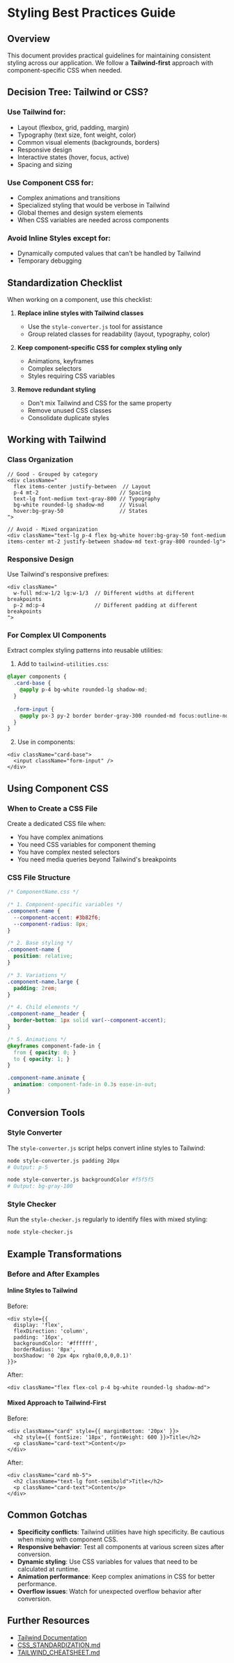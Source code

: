 # Styling Best Practices Guide

## Overview

This document provides practical guidelines for maintaining consistent styling across our application. We follow a **Tailwind-first** approach with component-specific CSS when needed.

## Decision Tree: Tailwind or CSS?

### Use Tailwind for:
- Layout (flexbox, grid, padding, margin)
- Typography (text size, font weight, color)
- Common visual elements (backgrounds, borders)
- Responsive design
- Interactive states (hover, focus, active)
- Spacing and sizing

### Use Component CSS for:
- Complex animations and transitions
- Specialized styling that would be verbose in Tailwind
- Global themes and design system elements
- When CSS variables are needed across components

### Avoid Inline Styles except for:
- Dynamically computed values that can't be handled by Tailwind
- Temporary debugging

## Standardization Checklist

When working on a component, use this checklist:

1. **Replace inline styles with Tailwind classes**
   - Use the `style-converter.js` tool for assistance
   - Group related classes for readability (layout, typography, color)

2. **Keep component-specific CSS for complex styling only**
   - Animations, keyframes
   - Complex selectors
   - Styles requiring CSS variables

3. **Remove redundant styling**
   - Don't mix Tailwind and CSS for the same property
   - Remove unused CSS classes
   - Consolidate duplicate styles

## Working with Tailwind

### Class Organization
```tsx
// Good - Grouped by category
<div className="
  flex items-center justify-between  // Layout
  p-4 mt-2                          // Spacing
  text-lg font-medium text-gray-800 // Typography
  bg-white rounded-lg shadow-md     // Visual
  hover:bg-gray-50                  // States
">

// Avoid - Mixed organization
<div className="text-lg p-4 flex bg-white hover:bg-gray-50 font-medium items-center mt-2 justify-between shadow-md text-gray-800 rounded-lg">
```

### Responsive Design
Use Tailwind's responsive prefixes:
```tsx
<div className="
  w-full md:w-1/2 lg:w-1/3  // Different widths at different breakpoints
  p-2 md:p-4                // Different padding at different breakpoints
">
```

### For Complex UI Components
Extract complex styling patterns into reusable utilities:

1. Add to `tailwind-utilities.css`:
```css
@layer components {
  .card-base {
    @apply p-4 bg-white rounded-lg shadow-md;
  }
  
  .form-input {
    @apply px-3 py-2 border border-gray-300 rounded-md focus:outline-none focus:ring-2 focus:ring-blue-500;
  }
}
```

2. Use in components:
```tsx
<div className="card-base">
  <input className="form-input" />
</div>
```

## Using Component CSS

### When to Create a CSS File

Create a dedicated CSS file when:
- You have complex animations
- You need CSS variables for component theming
- You have complex nested selectors
- You need media queries beyond Tailwind's breakpoints

### CSS File Structure

```css
/* ComponentName.css */

/* 1. Component-specific variables */
.component-name {
  --component-accent: #3b82f6;
  --component-radius: 8px;
}

/* 2. Base styling */
.component-name {
  position: relative;
}

/* 3. Variations */
.component-name.large {
  padding: 2rem;
}

/* 4. Child elements */
.component-name__header {
  border-bottom: 1px solid var(--component-accent);
}

/* 5. Animations */
@keyframes component-fade-in {
  from { opacity: 0; }
  to { opacity: 1; }
}

.component-name.animate {
  animation: component-fade-in 0.3s ease-in-out;
}
```

## Conversion Tools

### Style Converter

The `style-converter.js` script helps convert inline styles to Tailwind:

```bash
node style-converter.js padding 20px
# Output: p-5

node style-converter.js backgroundColor #f5f5f5
# Output: bg-gray-100
```

### Style Checker

Run the `style-checker.js` regularly to identify files with mixed styling:

```bash
node style-checker.js
```

## Example Transformations

### Before and After Examples

#### Inline Styles to Tailwind

Before:
```tsx
<div style={{
  display: 'flex',
  flexDirection: 'column',
  padding: '16px',
  backgroundColor: '#ffffff',
  borderRadius: '8px',
  boxShadow: '0 2px 4px rgba(0,0,0,0.1)'
}}>
```

After:
```tsx
<div className="flex flex-col p-4 bg-white rounded-lg shadow-md">
```

#### Mixed Approach to Tailwind-First

Before:
```tsx
<div className="card" style={{ marginBottom: '20px' }}>
  <h2 style={{ fontSize: '18px', fontWeight: 600 }}>Title</h2>
  <p className="card-text">Content</p>
</div>
```

After:
```tsx
<div className="card mb-5">
  <h2 className="text-lg font-semibold">Title</h2>
  <p className="card-text">Content</p>
</div>
```

## Common Gotchas

- **Specificity conflicts**: Tailwind utilities have high specificity. Be cautious when mixing with component CSS.
- **Responsive behavior**: Test all components at various screen sizes after conversion.
- **Dynamic styling**: Use CSS variables for values that need to be calculated at runtime.
- **Animation performance**: Keep complex animations in CSS for better performance.
- **Overflow issues**: Watch for unexpected overflow behavior after conversion.

## Further Resources

- [Tailwind Documentation](https://tailwindcss.com/docs)
- [CSS_STANDARDIZATION.md](./CSS_STANDARDIZATION.md)
- [TAILWIND_CHEATSHEET.md](./TAILWIND_CHEATSHEET.md)
